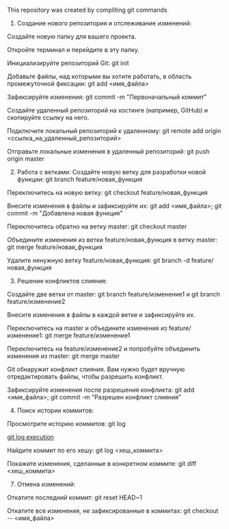 This repository was created by compliting git commands

1. Создание нового репозитория и отслеживание изменений:

Создайте новую папку для вашего проекта.

Откройте терминал и перейдите в эту папку.

Инициализируйте репозиторий Git: git init

Добавьте файлы, над которыми вы хотите работать, в область промежуточной фиксации: git add <имя_файла>

Зафиксируйте изменения: git commit -m "Первоначальный коммит"

Создайте удаленный репозиторий на хостинге (например, GitHub) и скопируйте ссылку на него.

Подключите локальный репозиторий к удаленному: git remote add origin <ссылка_на_удаленный_репозиторий>

Отправьте локальные изменения в удаленный репозиторий: git push origin master


2. Работа с ветками:
Создайте новую ветку для разработки новой функции: git branch feature/новая_функция

Переключитесь на новую ветку: git checkout feature/новая_функция

Внесите изменения в файлы и зафиксируйте их: git add <имя_файла>; git commit -m "Добавлена новая функция"

Переключитесь обратно на ветку master: git checkout master

Объедините изменения из ветки feature/новая_функция в ветку master: git merge feature/новая_функция

Удалите ненужную ветку feature/новая_функция: git branch -d feature/новая_функция


3. Решение конфликтов слияния:

Создайте две ветки от master: git branch feature/изменение1 и git branch feature/изменение2

Внесите изменения в файлы в каждой ветке и зафиксируйте их.

Переключитесь на master и объедините изменения из feature/изменение1: git merge feature/изменение1

Переключитесь на feature/изменение2 и попробуйте объединить изменения из master: git merge master

Git обнаружит конфликт слияния. Вам нужно будет вручную отредактировать файлы, чтобы разрешить конфликт.

Зафиксируйте изменения после разрешения конфликта: git add <имя_файла>; git commit -m "Разрешен конфликт слияния"

4. Поиск истории коммитов:

Просмотрите историю коммитов: git log

[git log execution]("https://github.com/V-O-N-hope/Unit-5.-Intership/blob/master/git%20log.png")

Найдите коммит по его хешу: git log <хеш_коммита>

Покажите изменения, сделанные в конкретном коммите: git diff <хеш_коммита>

7. Отмена изменений:

Откатите последний коммит: git reset HEAD~1

Откатите все изменения, не зафиксированные в коммитах: git checkout -- <имя_файла>
